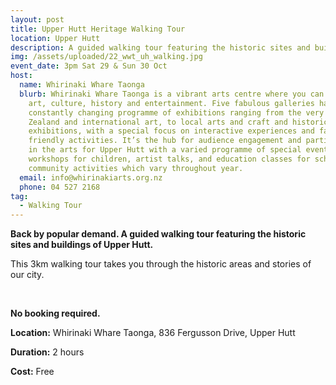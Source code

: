 ```yaml
---
layout: post
title: Upper Hutt Heritage Walking Tour
location: Upper Hutt
description: A guided walking tour featuring the historic sites and buildings of Upper Hutt.
img: /assets/uploaded/22_wwt_uh_walking.jpg
event_date: 3pm Sat 29 & Sun 30 Oct
host:
  name: Whirinaki Whare Taonga
  blurb: Whirinaki Whare Taonga is a vibrant arts centre where you can to enjoy
    art, culture, history and entertainment. Five fabulous galleries have a
    constantly changing programme of exhibitions ranging from the very best New
    Zealand and international art, to local arts and craft and historical
    exhibitions, with a special focus on interactive experiences and family
    friendly activities. It’s the hub for audience engagement and participation
    in the arts for Upper Hutt with a varied programme of special events,
    workshops for children, artist talks, and education classes for schools and
    community activities which vary throughout year.
  email: info@whirinakiarts.org.nz
  phone: 04 527 2168
tag:
  - Walking Tour
---
```

**Back by popular demand. A guided walking tour featuring the historic sites and buildings of Upper Hutt.**

This 3km walking tour takes you through the historic areas and stories of our city.

<br>

**No booking required.**

**Location:** Whirinaki Whare Taonga, 836 Fergusson Drive, Upper Hutt

**Duration:** 2 hours

**Cost:** Free